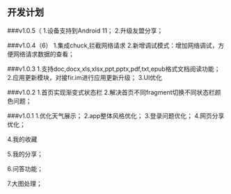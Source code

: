 ## 开发计划

###v1.0.5（
1.设备支持到Android 11；
2.升级友盟分享；

###v1.0.4（6）
1.集成chuck,拦截网络请求
2.新增调试模式：增加网络调试，方便网络请求数据的查看；

###v1.0.3
1.支持doc,docx,xls,xlsx,ppt,pptx,pdf,txt,epub格式文档阅读功能；
2.应用更新模块，对接fir.im进行应用更新升级；
3.UI优化

###v1.0.2
1.首页实现渐变式状态栏
2.解决首页不同fragment切换不同状态栏颜色问题；

###v1.0.1
1.优化天气展示；
2.app整体风格优化；
3.登录问题优化；
4.网页分享优化；


4.我的收藏

5.我的分享；

6.问答功能；

7.大图处理；
